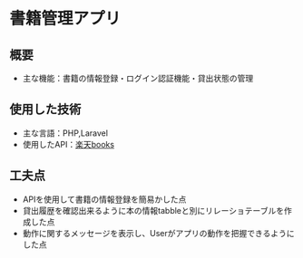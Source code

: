 # 書籍管理アプリ

## 概要

- 主な機能：書籍の情報登録・ログイン認証機能・貸出状態の管理

## 使用した技術
- 主な言語：PHP,Laravel
- 使用したAPI：[楽天books](https://webservice.rakuten.co.jp/explorer/api/BooksBook/Search)

## 工夫点
- APIを使用して書籍の情報登録を簡易かした点
- 貸出履歴を確認出来るように本の情報tabbleと別にリレーショテーブルを作成した点
- 動作に関するメッセージを表示し、Userがアプリの動作を把握できるようにした点
